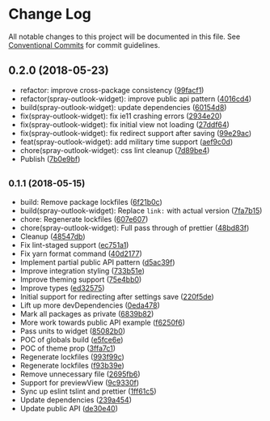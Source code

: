 # Change Log

All notable changes to this project will be documented in this file.
See [Conventional Commits](https://conventionalcommits.org) for commit guidelines.

<a name="0.2.0"></a>
## 0.2.0 (2018-05-23)

* refactor: improve cross-package consistency ([99facf1](https://bitbucket.org/dtnse/dtn-web-ui/commits/99facf1))
* refactor(spray-outlook-widget): improve public api pattern ([4016cd4](https://bitbucket.org/dtnse/dtn-web-ui/commits/4016cd4))
* build(spray-outlook-widget): update dependencies ([60154d8](https://bitbucket.org/dtnse/dtn-web-ui/commits/60154d8))
* fix(spray-outlook-widget): fix ie11 crashing errors ([2934e20](https://bitbucket.org/dtnse/dtn-web-ui/commits/2934e20))
* fix(spray-outlook-widget): fix initial view not loading ([27ddf64](https://bitbucket.org/dtnse/dtn-web-ui/commits/27ddf64))
* fix(spray-outlook-widget): fix redirect support after saving ([99e29ac](https://bitbucket.org/dtnse/dtn-web-ui/commits/99e29ac))
* feat(spray-outlook-widget): add military time support ([aef9c0d](https://bitbucket.org/dtnse/dtn-web-ui/commits/aef9c0d))
* chore(spray-outlook-widget): css lint cleanup ([7d89be4](https://bitbucket.org/dtnse/dtn-web-ui/commits/7d89be4))
* Publish ([7b0e9bf](https://bitbucket.org/dtnse/dtn-web-ui/commits/7b0e9bf))




<a name="0.1.1"></a>
## <small>0.1.1 (2018-05-15)</small>

* build: Remove package lockfiles ([6f21b0c](https://bitbucket.org/dtnse/dtn-web-ui/commits/6f21b0c))
* build(spray-outlook-widget): Replace `link:` with actual version ([7fa7b15](https://bitbucket.org/dtnse/dtn-web-ui/commits/7fa7b15))
* chore: Regenerate lockfiles ([607e607](https://bitbucket.org/dtnse/dtn-web-ui/commits/607e607))
* chore(spray-outlook-widget): Full pass through of prettier ([48bd83f](https://bitbucket.org/dtnse/dtn-web-ui/commits/48bd83f))
* Cleanup ([48547db](https://bitbucket.org/dtnse/dtn-web-ui/commits/48547db))
* Fix lint-staged support ([ec751a1](https://bitbucket.org/dtnse/dtn-web-ui/commits/ec751a1))
* Fix yarn format command ([40d2177](https://bitbucket.org/dtnse/dtn-web-ui/commits/40d2177))
* Implement partial public API pattern ([d5ac39f](https://bitbucket.org/dtnse/dtn-web-ui/commits/d5ac39f))
* Improve integration styling ([733b51e](https://bitbucket.org/dtnse/dtn-web-ui/commits/733b51e))
* Improve theming support ([75e4bb0](https://bitbucket.org/dtnse/dtn-web-ui/commits/75e4bb0))
* Improve types ([ed32575](https://bitbucket.org/dtnse/dtn-web-ui/commits/ed32575))
* Initial support for redirecting after settings save ([220f5de](https://bitbucket.org/dtnse/dtn-web-ui/commits/220f5de))
* Lift up more devDependencies ([0eda478](https://bitbucket.org/dtnse/dtn-web-ui/commits/0eda478))
* Mark all packages as private ([6839b82](https://bitbucket.org/dtnse/dtn-web-ui/commits/6839b82))
* More work towards public API example ([f6250f6](https://bitbucket.org/dtnse/dtn-web-ui/commits/f6250f6))
* Pass units to widget ([85082b0](https://bitbucket.org/dtnse/dtn-web-ui/commits/85082b0))
* POC of globals build ([e5fce6e](https://bitbucket.org/dtnse/dtn-web-ui/commits/e5fce6e))
* POC of theme prop ([3ffa7c1](https://bitbucket.org/dtnse/dtn-web-ui/commits/3ffa7c1))
* Regenerate lockfiles ([993f99c](https://bitbucket.org/dtnse/dtn-web-ui/commits/993f99c))
* Regenerate lockfiles ([f93b39e](https://bitbucket.org/dtnse/dtn-web-ui/commits/f93b39e))
* Remove unnecessary file ([2695fb6](https://bitbucket.org/dtnse/dtn-web-ui/commits/2695fb6))
* Support for previewView ([9c9330f](https://bitbucket.org/dtnse/dtn-web-ui/commits/9c9330f))
* Sync up eslint tslint and prettier ([1ff61c5](https://bitbucket.org/dtnse/dtn-web-ui/commits/1ff61c5))
* Update dependencies ([239a454](https://bitbucket.org/dtnse/dtn-web-ui/commits/239a454))
* Update public API ([de30e40](https://bitbucket.org/dtnse/dtn-web-ui/commits/de30e40))
